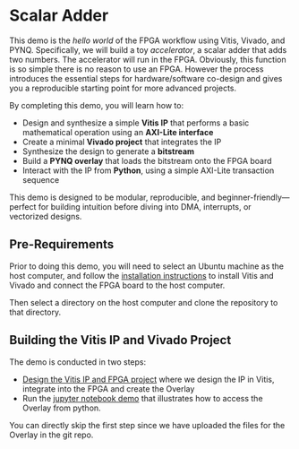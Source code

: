 # Scalar Adder

This demo is the *hello world* of the FPGA workflow using Vitis, Vivado, and PYNQ. Specifically, we will build a toy *accelerator*, a scalar adder that adds two numbers.  The accelerator will run in the FPGA.   Obviously, this function is so simple there is no reason to use an FPGA.  However the process introduces the essential steps for hardware/software co-design and gives you a reproducible starting point for more advanced projects.

By completing this demo, you will learn how to:

*  Design and synthesize a simple **Vitis IP** that performs a basic mathematical operation using an **AXI-Lite interface**
* Create a minimal **Vivado project** that integrates the IP
* Synthesize the design to generate a **bitstream**
* Build a **PYNQ overlay** that loads the bitstream onto the FPGA board
* Interact with the IP from **Python**, using a simple AXI-Lite transaction sequence

This demo is designed to be modular, reproducible, and beginner-friendly—perfect for building intuition before diving into DMA, interrupts, or vectorized designs.

## Pre-Requirements
Prior to doing this demo, you will need to select an Ubuntu machine as the host computer, and follow the [installation instructions](../docs/installation.md) to install Vitis and Vivado and connect the FPGA board to the host computer.

Then select a directory on the host computer and clone the repository to that directory. 

## Building the Vitis IP and Vivado Project

The demo is conducted in two steps:

* [Design the Vitis IP and FPGA project](./docs/fpga_build.md) where we design the IP in Vitis, integrate into the FPGA and create the Overlay
* Run the [jupyter notebook demo]() that illustrates how to access the Overlay from python.

You can directly skip the first step since we have uploaded the files for the Overlay in the git repo.



 
